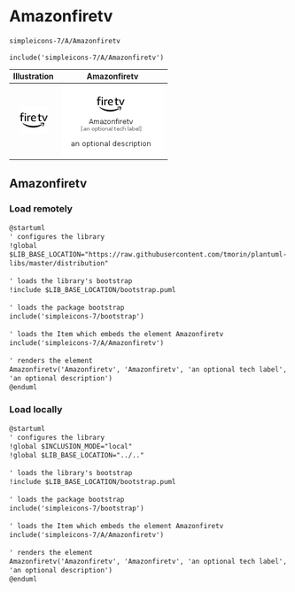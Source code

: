 # Amazonfiretv


```text
simpleicons-7/A/Amazonfiretv
```

```text
include('simpleicons-7/A/Amazonfiretv')
```



| Illustration | Amazonfiretv |
| :---: | :---: |
| ![illustration for Illustration](../../simpleicons-7/A/Amazonfiretv.png) | ![illustration for Amazonfiretv](../../simpleicons-7/A/Amazonfiretv.Local.png) |




## Amazonfiretv

### Load remotely
```plantuml
@startuml
' configures the library
!global $LIB_BASE_LOCATION="https://raw.githubusercontent.com/tmorin/plantuml-libs/master/distribution"

' loads the library's bootstrap
!include $LIB_BASE_LOCATION/bootstrap.puml

' loads the package bootstrap
include('simpleicons-7/bootstrap')

' loads the Item which embeds the element Amazonfiretv
include('simpleicons-7/A/Amazonfiretv')

' renders the element
Amazonfiretv('Amazonfiretv', 'Amazonfiretv', 'an optional tech label', 'an optional description')
@enduml
```

### Load locally
```plantuml
@startuml
' configures the library
!global $INCLUSION_MODE="local"
!global $LIB_BASE_LOCATION="../.."

' loads the library's bootstrap
!include $LIB_BASE_LOCATION/bootstrap.puml

' loads the package bootstrap
include('simpleicons-7/bootstrap')

' loads the Item which embeds the element Amazonfiretv
include('simpleicons-7/A/Amazonfiretv')

' renders the element
Amazonfiretv('Amazonfiretv', 'Amazonfiretv', 'an optional tech label', 'an optional description')
@enduml
```


